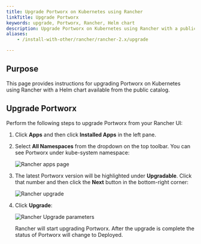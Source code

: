 ```yaml
---
title: Upgrade Portworx on Kubernetes using Rancher 
linkTitle: Upgrade Portworx
keywords: upgrade, Portworx, Rancher, Helm chart
description: Upgrade Portworx on Kubernetes using Rancher with a public catalog (Helm Chart)
aliases: 
    - /install-with-other/rancher/rancher-2.x/upgrade

---
```


## Purpose

This page provides instructions for upgrading Portworx on Kubernetes using Rancher with a Helm chart available from the public catalog.

## Upgrade Portworx

Perform the following steps to upgrade Portworx from your Rancher UI:

1. Click **Apps** and then click **Installed Apps** in the left pane. 

2. Select **All Namespaces** from the dropdown on the top toolbar. You can see Portworx under kube-system namespace:

    ![Rancher apps page](/img/rancher-upgarde-app.png)

2. The latest Portworx version will be highlighted under **Upgradable**. Click that number and then click the **Next** button in the bottom-right corner:

    ![Rancher upgrade](/img/rancher-upgrade-version-latest.png)

3.  Click **Upgrade**:

    ![Rancher Upgrade parameters](/img/rancher-upgarde-parameter.png)

    Rancher will start upgrading Portworx. After the upgrade is complete the status of Portworx will change to Deployed.